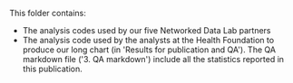 This folder contains:

- The analysis codes used by our five Networked Data Lab partners
- The analysis code used by the analysts at the Health Foundation to produce our long chart (in 'Results for publication and QA'). The QA markdown file ('3. QA markdown') include all the statistics reported in this publication.
